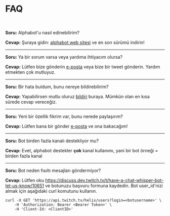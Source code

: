 # **FAQ**
<br/>

**Soru:** Alphabot'u nasıl edinebilirim?

**Cevap:**  Şuraya gidin: <a href="https://alphabot.wtf/">alphabot web sitesi</a> ve en son sürümü indirin!

***
**Soru:** Ya bir sorum varsa veya yardıma ihtiyacım olursa?

**Cevap:**  Lütfen bize gönderin <a href= "mailto:filip.adamovic@studierende.htl-donaustadt.at">e-posta</a> veya bize bir tweet gönderin. Yardım etmekten çok mutluyuz.

***

**Soru:** Bir hata buldum, bunu nereye bildirebilirim?

**Cevap:** Yapabilirsen mutlu oluruz <a href= "mailto:filip.adamovic@studierende.htl-donaustadt.at">bildiri</a> buraya. Mümkün olan en kısa sürede cevap vereceğiz.

***

**Soru:** Yeni bir özellik fikrim var, bunu nerede paylaşırım?

**Cevap:** Lütfen bana bir gönder <a href= "mailto:filip.adamovic@studierende.htl-donaustadt.at">e-posta</a> ve ona bakacağım!

***
**Soru:** Bot birden fazla kanalı destekliyor mu?

**Cevap:**  Evet, alphabot destekler **çok** kanal kullanımı, yani bir bot örneği = birden fazla kanal

***

**Soru:** Bot neden fısıltı mesajları göndermiyor?

**Cevap:** Lütfen oku https://discuss.dev.twitch.tv/t/have-a-chat-whisper-bot-let-us-know/10651 ve botunuzu başvuru formuna kaydedin. Bot user_id'nizi almak için aşağıdaki curl komutunu kullanın.

    curl -X GET 'https://api.twitch.tv/helix/users?login=<botusername>' \
        -H 'Authorization: Bearer <Bearer Token>' \
        -H 'Client-Id: <ClientID>'